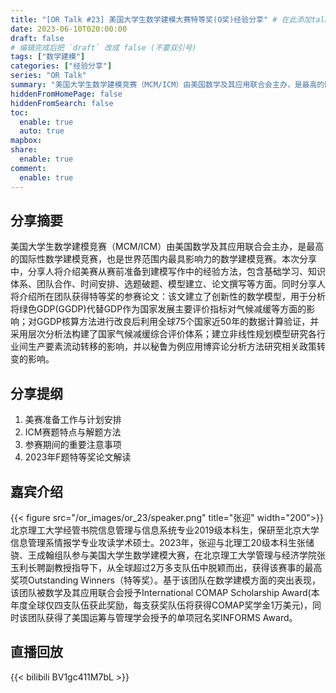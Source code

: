 ```yaml
---
title: "[OR Talk #23] 美国大学生数学建模大赛特等奖(O奖)经验分享" # 在此添加talk的题目
date: 2023-06-10T020:00:00
draft: false
# 编辑完成后把 `draft` 改成 false (不要双引号)
tags: ["数学建模"]
categories: ["经验分享"]
series: "OR Talk"
summary: "美国大学生数学建模竞赛（MCM/ICM）由美国数学及其应用联合会主办，是最高的国际性数学建模竞赛，也是世界范围内最具影响力的数学建模竞赛。本次分享将围绕美赛备战及获奖经验以及分享人所在团队提交的O奖论文思路及方法展开，并着重介绍政策类赛题建模及写作中的决胜技巧（包括基础学习、知识体系、团队合作、时间安排、选题破题、模型建立、论文撰写等方面）。"
hiddenFromHomePage: false
hiddenFromSearch: false
toc:
  enable: true
  auto: true
mapbox:
share:
  enable: true
comment:
  enable: true
---
```



## 分享摘要
美国大学生数学建模竞赛（MCM/ICM）由美国数学及其应用联合会主办，是最高的国际性数学建模竞赛，也是世界范围内最具影响力的数学建模竞赛。本次分享中，分享人将介绍美赛从赛前准备到建模写作中的经验方法，包含基础学习、知识体系、团队合作、时间安排、选题破题、模型建立、论文撰写等方面。同时分享人将介绍所在团队获得特等奖的参赛论文：该文建立了创新性的数学模型，用于分析将绿色GDP(GGDP)代替GDP作为国家发展主要评价指标对气候减缓等方面的影响；对GGDP核算方法进行改良后利用全球75个国家近50年的数据计算验证，并采用层次分析法构建了国家气候减缓综合评价体系；建立非线性规划模型研究各行业间生产要素流动转移的影响，并以秘鲁为例应用博弈论分析方法研究相关政策转变的影响。


## 分享提纲
1. 美赛准备工作与计划安排
2. ICM赛题特点与解题方法
3. 参赛期间的重要注意事项
4. 2023年F题特等奖论文解读


## 嘉宾介绍

{{< figure src="/or_images/or_23/speaker.png" title="张迎" width="200">}}
北京理工大学经管书院信息管理与信息系统专业2019级本科生，保研至北京大学信息管理系情报学专业攻读学术硕士。2023年，张迎与北理工20级本科生张储骁、王成翰组队参与美国大学生数学建模大赛，在北京理工大学管理与经济学院张玉利长聘副教授指导下，从全球超过2万多支队伍中脱颖而出，获得该赛事的最高奖项Outstanding Winners（特等奖）。基于该团队在数学建模方面的突出表现，该团队被数学及其应用联合会授予International COMAP Scholarship Award(本年度全球仅四支队伍获此奖励，每支获奖队伍将获得COMAP奖学金1万美元)，同时该团队获得了美国运筹与管理学会授予的单项冠名奖INFORMS Award。


## 直播回放
{{< bilibili BV1gc411M7bL >}}

